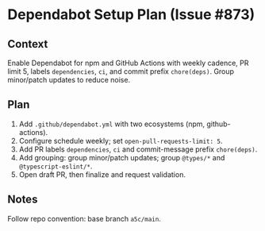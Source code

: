 # Dependabot Setup Plan (Issue #873)

## Context

Enable Dependabot for npm and GitHub Actions with weekly cadence, PR limit 5, labels `dependencies`, `ci`, and commit prefix `chore(deps)`. Group minor/patch updates to reduce noise.

## Plan

1. Add `.github/dependabot.yml` with two ecosystems (npm, github-actions).
2. Configure schedule weekly; set `open-pull-requests-limit: 5`.
3. Add PR labels `dependencies`, `ci` and commit-message prefix `chore(deps)`.
4. Add grouping: group minor/patch updates; group `@types/*` and `@typescript-eslint/*`.
5. Open draft PR, then finalize and request validation.

## Notes

Follow repo convention: base branch `a5c/main`.
